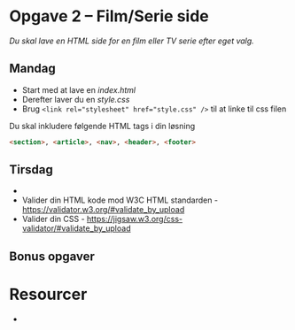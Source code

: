 # Opgave 2 – Film/Serie side

_Du skal lave en HTML side for en film eller TV serie efter eget valg._

## Mandag

- Start med at lave en _*index.html*_
- Derefter laver du en _*style.css*_
- Brug `<link rel="stylesheet" href="style.css" />` til at linke til css filen

Du skal inkludere følgende HTML tags i din løsning

```html 
<section>, <article>, <nav>, <header>, <footer>
```

## Tirsdag

-
- Valider din HTML kode mod W3C HTML standarden - https://validator.w3.org/#validate_by_upload
- Valider din CSS - https://jigsaw.w3.org/css-validator/#validate_by_upload

## Bonus opgaver

# Resourcer

-
